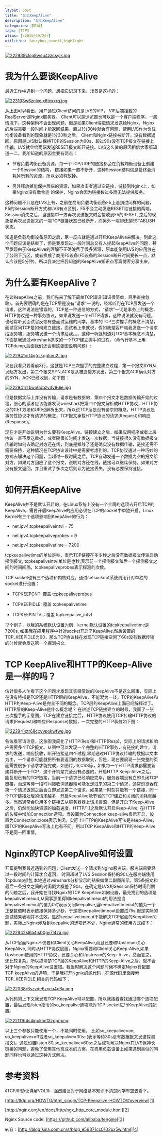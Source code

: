 ```yaml
---
layout: post
title: "又见KeepAlive"
description: "又见KeepAlive"
categories: [转载]
tags: [TCP]
alias: [/2015/09/20/]
utilities: fancybox,unveil,highlight
---
```


<a class="post-image" href="/assets/images/posts/222939clcg9wsu4zzcsylk.jpg">
<img itemprop="image" data-src="/assets/images/posts/222939clcg9wsu4zzcsylk.jpg" src="/assets/js/unveil/loader.gif" alt="222939clcg9wsu4zzcsylk.jpg" />
</a>

# 我为什么要谈KeepAlive

最近工作中遇到一个问题，想把它记录下来，场景是这样的：

<a class="post-image" href="/assets/images/posts/223103w6zqlxeix6tcxxrq.jpg">
<img itemprop="image" data-src="/assets/images/posts/223103w6zqlxeix6tcxxrq.jpg" src="/assets/js/unveil/loader.gif" alt="223103w6zqlxeix6tcxxrq.jpg" />
</a>

从上图可以看出，用户通过Client访问的是LVS的VIP， VIP后端挂载的RealServer是Nginx服务器。 Client可以是浏览器也可以是一个客户端程序。一般情况下，这种架构不会出现问题，但是如果Client端把请求发送给Nginx，Nginx的后端需要一段时间才能返回结果，超过1分30秒就会有问题，使用LVS作为负载均衡设备看到的现象就是1分30秒之后， Client和Nginx链接被断开，没有数据返回。原因是LVS默认保持TCP的Session为90s，超过90s没有TCP报文在链接上传输，LVS就会给两端发送RESET报文断开链接。LVS这么做的原因相信大家都知道一二，我所知道的原因主要有两点：

- 节省负载均衡设备资源，每一个TCP/UDP的链接都会在负载均衡设备上创建一个Session的结构， 链接如果一直不断开，这种Session结构信息最终会消耗掉所有的资源，所以必须释放掉。 

- 另外释放掉能保护后端的资源，如果攻击者通过空链接，链接到Nginx上，如果Nginx没有做合适 的保护，Nginx会因为链接数过多而无法提供服务。

这种问题不只是在LVS上有，之前在商用负载均衡设备F5上遇到过同样的问题，F5的Session断开方式和LVS有点区别，F5不会主动发送RESET给链接的两端，Session消失之后，当链接中一方再次发送报文时会接收到F5的RESET, 之后的现象是再次发送报文的一端TCP链接状态已经断开，而另外一端却还是ESTABLISH状态。 


知道是负载均衡设备原因之后，第一反应就是通过开启KeepAlive来解决。到此这个问题应该是结束了，但是我发现过一段时间总又有人提起KeepAlive的问题，甚至发现由于KeepAlive的理解不正确浪费了很多资源，原本能使用LVS的应用放在了公网下沉区，或者换成了商用F5设备(F5设备的Session断开时间要长一点，默认应该是5分钟)。所以我决定把我知道的KeepAlive知识点写篇博客分享出来。


# 为什么要有KeepAlive？

在谈KeepAlive之前，我们先来了解下简单TCP知识(知识很简单，高手直接忽略)。首先要明确的是在TCP层是没有“请求”一说的，经常听到在TCP层发送一个请求，这种说法是错误的。TCP是一种通信的方式，“请求”一词是事务上的概念，HTTP协议是一种事务协议，如果说发送一个HTTP请求，这种说法就没有问题。也经常听到面试官反馈有些面试运维的同学，基本的TCP三次握手的概念不清楚，面试官问TCP是如何建立链接，面试者上来就说，假如我是客户端我发送一个请求给服务端，服务端发送一个请求给我。。。这种一听就知道对TCP基本概念不清楚。下面是我通过wireshark抓取的一个TCP建立握手的过程。（命令行基本上用TCPdump,后面我们还会用这张图说明问题）:


<a class="post-image" href="/assets/images/posts/222941nrf4gfolkqgtom2f.jpg">
<img itemprop="image" data-src="/assets/images/posts/222941nrf4gfolkqgtom2f.jpg" src="/assets/js/unveil/loader.gif" alt="222941nrf4gfolkqgtom2f.jpg" />
</a>

现在我看只要看前3行，这就是TCP三次握手的完整建立过程，第一个报文SYN从发起方发出，第二个报文SYN,ACK是从被连接方发出，第三个报文ACK确认对方的SYN，ACK已经收到，如下图：

<a class="post-image" href="/assets/images/posts/222941rzbwo6obzv4v86ie.jpg">
<img itemprop="image" data-src="/assets/images/posts/222941rzbwo6obzv4v86ie.jpg" src="/assets/js/unveil/loader.gif" alt="222941rzbwo6obzv4v86ie.jpg" />
</a>

但是数据实际上并没有传输，请求是有数据的，第四个报文才是数据传输开始的过程，细心的读者应该能够发现wireshark把第四个报文解析成HTTP协议，HTTP协议的GET方法和URI也解析出来，所以说TCP层是没有请求的概念，HTTP协议是事务性协议才有请求的概念，TCP报文承载HTTP协议的请求(Request)和响应(Response)。

现在才是开始说明为什么要有KeepAlive。链接建立之后，如果应用程序或者上层协议一直不发送数据，或者隔很长时间才发送一次数据，当链接很久没有数据报文传输时如何去确定对方还在线，到底是掉线了还是确实没有数据传输，链接还需不需要保持，这种情况在TCP协议设计中是需要考虑到的。TCP协议通过一种巧妙的方式去解决这个问题，当超过一段时间之后，TCP自动发送一个数据为空的报文给对方，如果对方回应了这个报文，说明对方还在线，链接可以继续保持，如果对方没有报文返回，并且重试了多次之后则认为链接丢失，没有必要保持链接。

# 如何开启KeepAlive

KeepAlive并不是默认开启的，在Linux系统上没有一个全局的选项去开启TCP的KeepAlive。需要开启KeepAlive的应用必须在TCP的socket中单独开启。Linux Kernel有三个选项影响到KeepAlive的行为：

- net.ipv4.tcpkeepaliveintvl = 75

- net.ipv4.tcpkeepaliveprobes = 9

- net.ipv4.tcpkeepalivetime = 7200

tcpkeepalivetime的单位是秒，表示TCP链接在多少秒之后没有数据报文传输启动探测报文; tcpkeepaliveintvl单位是也秒,表示前一个探测报文和后一个探测报文之间的时间间隔，tcpkeepaliveprobes表示探测的次数。

TCP socket也有三个选项和内核对应，通过setsockopt系统调用针对单独的socket进行设置：

- TCPKEEPCNT: 覆盖 tcpkeepaliveprobes

- TCPKEEPIDLE: 覆盖 tcpkeepalivetime

- TCPKEEPINTVL: 覆盖 tcpkeepalive_intvl 

举个例子，以我的系统默认设置为例，kernel默认设置的tcpkeepalivetime是7200s, 如果我在应用程序中针对socket开启了KeepAlive,然后设置的TCP_KEEPIDLE为60，那么TCP协议栈在发现TCP链接空闲了60s没有数据传输的时候就会发送第一个探测报文。

# TCP KeepAlive和HTTP的Keep-Alive是一样的吗？

估计很多人乍看下这个问题才发现其实经常说的KeepAlive不是这么回事，实际上在没有特指是TCP还是HTTP层的KeepAlive，不能混为一谈。TCP的KeepAlive和HTTP的Keep-Alive是完全不同的概念。TCP层的KeepAlive上面已经解释过了。 HTTP层的Keep-Alive是什么概念呢？ 在讲述TCP链接建立的时候，我画了一张三次握手的示意图，TCP在建立链接之后， HTTP协议使用TCP传输HTTP协议的请求(Request)和响应(Response)数据，一次完整的HTTP事务如下图：

<a class="post-image" href="/assets/images/posts/222941xtr68ccvvpokwfwg.jpg">
<img itemprop="image" data-src="/assets/images/posts/222941xtr68ccvvpokwfwg.jpg" src="/assets/js/unveil/loader.gif" alt="222941xtr68ccvvpokwfwg.jpg" />
</a>

各位看官请注意，这张图我简化了HTTP(Req)和HTTP(Resp)，实际上的请求和响应需要多个TCP报文。从图中可以发现一个完整的HTTP事务，有链接的建立，请求的发送，响应接收，断开链接这四个过程,早期通过HTTP协议传输的数据以文本为主，一个请求可能就把所有要返回的数据取到，但是，现在要展现一张完整的页面需要很多个请求才能完成，如图片,JS,CSS等，如果每一个HTTP请求都需要新建并断开一个TCP，这个开销是完全没有必要的，开启HTTP Keep-Alive之后，能复用已有的TCP链接，当前一个请求已经响应完毕，服务器端没有立即关闭TCP链接，而是等待一段时间接收浏览器端可能发送过来的第二个请求，通常浏览器在第一个请求返回之后会立即发送第二个请求，如果某一时刻只能有一个链接，同一个TCP链接处理的请求越多，开启KeepAlive能节省的TCP建立和关闭的消耗就越多。当然通常会启用多个链接去从服务器器上请求资源，但是开启了Keep-Alive之后，仍然能加快资源的加载速度。HTTP/1.1之后默认开启Keep-Alive, 在HTTP的头域中增加Connection选项。当设置为Connection:keep-alive表示开启，设置为Connection:close表示关闭。实际上HTTP的KeepAlive写法是Keep-Alive，跟TCP的KeepAlive写法上也有不同。所以TCP KeepAlive和HTTP的Keep-Alive不是同一回事情。


# Nginx的TCP KeepAlive如何设置

开篇提到我最近遇到的问题，Client发送一个请求到Nginx服务端，服务端需要经过一段时间的计算才会返回， 时间超过了LVS Session保持的90s,在服务端使用Tcpdump抓包,本地通过wireshark分析显示的结果如第二副图所示，第5条报文和最后一条报文之间的时间戳大概差了90s。在确定是LVS的Session保持时间到期的问题之后，我开始在寻找Nginx的TCP KeepAlive如何设置，最先找到的选项是keepalivetimeout,从同事那里得知keepalivetimeout的用法是当keepalivetimeout的值为0时表示关闭keepalive,当keepalivetimeout的值为一个正整数值时表示链接保持多少秒，于是把keepalivetimeout设置成75s,但是实际的测试结果表明并不生效。显然keepalivetimeout不能解决TCP层面的KeepAlive问题，实际上Nginx涉及到keepalive的选项还不少，Nginx通常的使用方式如下：

<a class="post-image" href="/assets/images/posts/222942sl6a4is00gy7l4za.jpg">
<img itemprop="image" data-src="/assets/images/posts/222942sl6a4is00gy7l4za.jpg" src="/assets/js/unveil/loader.gif" alt="222942sl6a4is00gy7l4za.jpg" />
</a>

从TCP层面Nginx不仅要和Client关心KeepAlive,而且还要和Upstream关心KeepAlive, 同时从HTTP协议层面，Nginx需要和Client关心Keep-Alive,如果Upstream使用的HTTP协议，还要关心和Upstream的Keep-Alive，总而言之，还比较复杂。所以搞清楚TCP层的KeepAlive和HTTP的Keep-Alive之后，就不会对于Nginx的KeepAlive设置错。我当时解决这个问题时候不确定Nginx有配置TCP keepAlive的选项，于是我打开Ngnix的源代码，在源代码里面搜索TCP_KEEPIDLE,相关的代码如下：


<a class="post-image" href="/assets/images/posts/222038r6szyde6zyeu4c6a.png">
<img itemprop="image" data-src="/assets/images/posts/222038r6szyde6zyeu4c6a.png" src="/assets/js/unveil/loader.gif" alt="222038r6szyde6zyeu4c6a.png" />
</a>

从代码的上下文我发现TCP KeepAlive可以配置，所以我接着查找通过哪个选项配置，最后发现listen指令的so_keepalive选项能对TCP socket进行KeepAlive的配置。

<a class="post-image" href="/assets/images/posts/222111h4s4ipokimf3zppr.png">
<img itemprop="image" data-src="/assets/images/posts/222111h4s4ipokimf3zppr.png" src="/assets/js/unveil/loader.gif" alt="222111h4s4ipokimf3zppr.png" />
</a>

以上三个参数只能使用一个，不能同时使用， 比如so_keepalive=on, so_keepalive=off或者so_keepalive=30s::(表示等待30s没有数据报文发送探测报文)。通过设置listen 80,so_keepalive=60s::之后成功解决Nginx在LVS保持长链接的问题，避免了使用其他高成本的方案。在商用负载设备上如果遇到类似的问题同样也可以通过这种方式解决。


# 参考资料

《TCP/IP协议详解VOL1》--强烈建议对于网络基本知识不清楚同学有空去看下。


[http://tldp.org/HOWTO/html_single/TCP-Keepalive-HOWTO/#overview][1]

[http://nginx.org/en/docs/http/ngx_http_core_module.html][2]

Nginx Source code: [https://github.com/alibaba/tengine][3]



转自：[http://blog.sina.com.cn/s/blog_e59371cc0102ux5w.html][4]


[1]: http://tldp.org/HOWTO/html_single/TCP-Keepalive-HOWTO/#overview
[2]: http://nginx.org/en/docs/http/ngx_http_core_module.html
[3]: https://github.com/alibaba/tengine
[4]: http://blog.sina.com.cn/s/blog_e59371cc0102ux5w.html